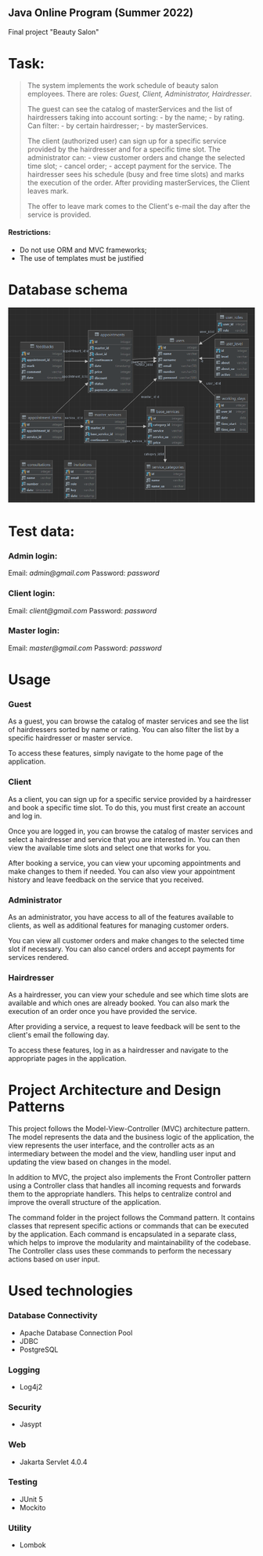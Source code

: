 ## Java Online Program (Summer 2022)

Final project "Beauty Salon"

# Task:

> The system implements the work schedule of beauty salon employees.
> There are roles: _Guest, Client, Administrator, Hairdresser_.
> <p>The guest can see the catalog of masterServices and the list of hairdressers 
> taking into account sorting: - by the name; - by rating. 
> Can filter: - by certain hairdresser; - by masterServices. </p>
> The client (authorized user) can sign up for a specific service provided by the hairdresser and for a specific time slot. 
> The administrator can: - view customer orders and change the selected time slot; - cancel order; - accept payment for the service. 
> The hairdresser sees his schedule (busy and free time slots) and marks the execution of the order. 
> After providing masterServices, the Client leaves mark. 
> <p>The offer to leave mark comes to the Client's e-mail the day after the service is provided. </p>

#### Restrictions:

- Do not use ORM and MVC frameworks;
- The use of templates must be justified

# Database schema
![schema.png](schema.png)

# Test data:

### Admin login:
Email: _admin@gmail.com_
Password: _password_

### Client login:
Email: _client@gmail.com_
Password: _password_

### Master login:
Email: _master@gmail.com_
Password: _password_

# Usage
### Guest
As a guest, you can browse the catalog of master services and see the list of hairdressers sorted by name or
rating. You can also filter the list by a specific hairdresser or master service.

To access these features, simply navigate to the home page of the application.

### Client 
As a client, you can sign up for a specific service provided by a hairdresser and book a specific time slot. To
do this, you must first create an account and log in.

Once you are logged in, you can browse the catalog of master services and select a hairdresser and service that you are
interested in. You can then view the available time slots and select one that works for you.

After booking a service, you can view your upcoming appointments and make changes to them if needed. You can also view
your appointment history and leave feedback on the service that you received.

### Administrator
As an administrator, you have access to all of the features available to clients, as well as additional
features for managing customer orders.

You can view all customer orders and make changes to the selected time slot if necessary. You can also cancel orders and
accept payments for services rendered.

### Hairdresser 
As a hairdresser, you can view your schedule and see which time slots are available and which ones are
already booked. You can also mark the execution of an order once you have provided the service.

After providing a service, a request to leave feedback will be sent to the client's email the following day.

To access these features, log in as a hairdresser and navigate to the appropriate pages in the application.

# Project Architecture and Design Patterns
This project follows the Model-View-Controller (MVC) architecture pattern. The model represents the data and 
the business logic of the application, the view represents the user interface, and the controller acts as an 
intermediary between the model and the view, handling user input and updating the view based on changes in the model.

In addition to MVC, the project also implements the Front Controller pattern using a Controller class that handles all 
incoming requests and forwards them to the appropriate handlers. This helps to centralize control and improve 
the overall structure of the application.

The command folder in the project follows the Command pattern. It contains classes that represent specific 
actions or commands that can be executed by the application. Each command is encapsulated in a separate class, 
which helps to improve the modularity and maintainability of the codebase. The Controller class uses these commands 
to perform the necessary actions based on user input.

# Used technologies
### Database Connectivity
- Apache Database Connection Pool
- JDBC
- PostgreSQL
### Logging
- Log4j2
### Security
- Jasypt
### Web
- Jakarta Servlet 4.0.4
### Testing
- JUnit 5
- Mockito
### Utility
- Lombok
